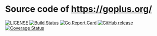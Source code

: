 # Source code of https://goplus.org/

[![LICENSE](https://img.shields.io/github/license/goplus/www.svg)](https://github.com/goplus/www/blob/master/LICENSE)
[![Build Status](https://travis-ci.org/goplus/www.png?branch=master)](https://travis-ci.org/goplus/www)
[![Go Report Card](https://goreportcard.com/badge/github.com/goplus/www)](https://goreportcard.com/report/github.com/goplus/www)
[![GitHub release](https://img.shields.io/github/v/tag/goplus/www.svg?label=release)](https://github.com/goplus/www/releases)
[![Coverage Status](https://codecov.io/gh/goplus/www/branch/master/graph/badge.svg)](https://codecov.io/gh/goplus/www)
